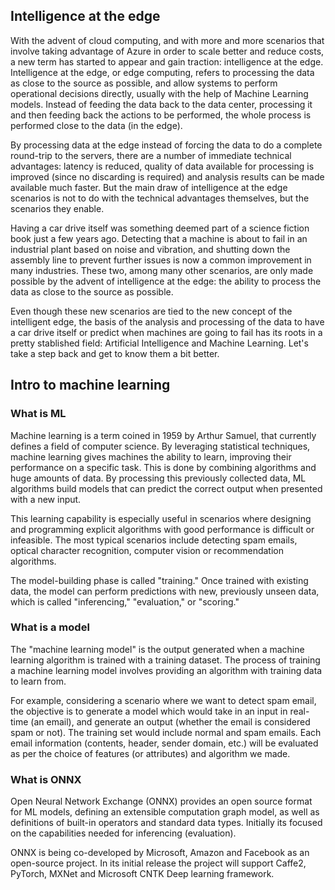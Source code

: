 ## Intelligence at the edge

With the advent of cloud computing, and with more and more scenarios that involve taking advantage of Azure in order to scale better and reduce costs, a new term has started to appear and gain traction: intelligence at the edge. Intelligence at the edge, or edge computing, refers to processing the data as close to the source as possible, and allow systems to perform operational decisions directly, usually with the help of Machine Learning models. Instead of feeding the data back to the data center, processing it and then feeding back the actions to be performed, the whole process is performed close to the data (in the edge).

By processing data at the edge instead of forcing the data to do a complete round-trip to the servers, there are a number of immediate technical advantages: latency is reduced, quality of data available for processing is improved (since no discarding is required) and analysis results can be made available much faster. But the main draw of intelligence at the edge scenarios is not to do with the technical advantages themselves, but the scenarios they enable.

Having a car drive itself was something deemed part of a science fiction book just a few years ago. Detecting that a machine is about to fail in an industrial plant based on noise and vibration, and shutting down the assembly line to prevent further issues is now a common improvement in many industries. These two, among many other scenarios, are only made possible by the advent of intelligence at the edge: the ability to process the data as close to the source as possible.

Even though these new scenarios are tied to the new concept of the intelligent edge, the basis of the analysis and processing of the data to have a car drive itself or predict when machines are going to fail has its roots in a pretty stablished field: Artificial Intelligence and Machine Learning. Let's take a step back and get to know them a bit better.

## Intro to machine learning

### What is ML

Machine learning is a term coined in 1959 by Arthur Samuel, that currently defines a field of computer science. By leveraging statistical techniques, machine learning gives machines the ability to learn, improving their performance on a specific task. This is done by combining algorithms and huge amounts of data. By processing this previously collected data, ML algorithms build models that can predict the correct output when presented with a new input.

This learning capability is especially useful in scenarios where designing and programming explicit algorithms with good performance is difficult or infeasible. The most typical scenarios include detecting spam emails, optical character recognition, computer vision or recommendation algorithms.

The model-building phase is called "training." Once trained with existing data, the model can perform predictions with new, previously unseen data, which is called "inferencing," "evaluation," or "scoring."

### What is a model

The "machine learning model" is the output generated when a machine learning algorithm is trained with a training dataset. The process of training a machine learning model involves providing an algorithm with training data to learn from.

For example, considering a scenario where we want to detect spam email, the objective is to generate a model which would take in an input in real-time (an email), and generate an output (whether the email is considered spam or not). The training set would include normal and spam emails. Each email information (contents, header, sender domain, etc.) will be evaluated as per the choice of features (or attributes) and algorithm we made.

### What is ONNX

Open Neural Network Exchange (ONNX) provides an open source format for ML models, defining an extensible computation graph model, as well as definitions of built-in operators and standard data types. Initially its focused on the capabilities needed for inferencing (evaluation).

ONNX is being co-developed by Microsoft, Amazon and Facebook as an open-source project. In its initial release the project will support Caffe2, PyTorch, MXNet and Microsoft CNTK Deep learning framework.
